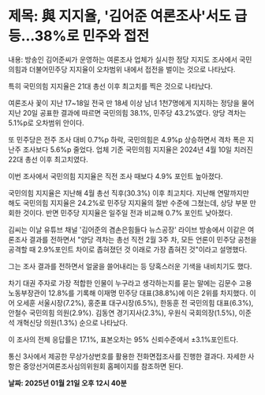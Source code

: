 # **제목: 與 지지율, '김어준 여론조사'서도 급등…38%로 민주와 접전**

  내용: 방송인 김어준씨가 운영하는 여론조사 업체가 실시한 정당 지지도 조사에서 국민의힘과 더불어민주당 지지율이 오차범위 내에서 접전을 벌이는 것으로 나타났다. 

특히 국민의힘 지지율은 21대 총선 이후 최고치를 찍은 것으로 나타났다. 

여론조사 꽃이 지난 17~18일 전국 만 18세 이상 남녀 1천7명에게 지지하는 정당을 물어 지난 20일 공표한 결과에 따르면 국민의힘 38.1%, 민주당 43.2%였다. 양당 격차는 5.1%p로 오차범위 안이다.

또 민주당은 전주 조사 대비 0.7%p 하락, 국민의힘은 4.9%p 상승하면서 격차 폭은 지난주 조사보다 5.6%p 줄었다. 업체 기준 국민의힘 지지율은 2024년 4월 10일 치러진 22대 총선 이후 최고치였다.

이번 조사에서 국민의힘 지지율은 직전 조사 때보다 4.9% 포인트 높아졌다. 

국민의힘 지지율은 지난해 4월 총선 직후(30.3%) 이후 최고치다. 지난해 연말까지만 해도 국민의힘 지지율은 24.2%로 민주당 지지율의 절반 수준에 그쳤는데, 상당 부분 만회한 것이다. 반면 민주당 지지율은 일주일 전과 비교해 0.7% 포인트 낮아졌다.

김씨는 이날 유튜브 채널 '김어준의 겸손은힘들다 뉴스공장' 라이브 방송에서 이같은 여론조사 결과를 전하면서 "양당 격차는 총선 직전 2월 3주 차, 모든 언론이 민주당 공천을 공격할 때 2.9%포인트 차이로 좁혀졌던 것 이래로 가장 좁혀진 것"이라고 설명했다. 

그는 조사 결과를 전하면서 얼굴을 쓸어내리는 등 당혹스러운 기색을 내비치기도 했다.

차기 대권 주자로 가장 적합한 인물이 누구라고 생각하는지를 묻는 말에는 김문수 고용노동부장관이 12.8%를 기록해 이재명 민주당 대표(38.8%)에 이은 2위를 차지했다. 이어 오세훈 서울시장(7.2%), 홍준표 대구시장(6.5%), 한동훈 전 국민의힘 대표(6.3%), 안철수 국민의힘 의원(2.9%). 김동연 경기지사(2.3%), 우원식 국회의장(1.5%), 이준석 개혁신당 의원(1.3%) 순으로 나타났다.

이 조사의 전체 응답률은 17.1%, 표본오차는 95% 신뢰수준에서 ±3.1%포인트다. 

통신 3사에서 제공한 무상가상번호를 활용한 전화면접조사를 진행한 결과다. 자세한 사항은 중앙선거여론조사심의위원회 홈페이지를 참조하면 된다.

  **날짜: 2025년 01월 21일 오후 12시 40분**
